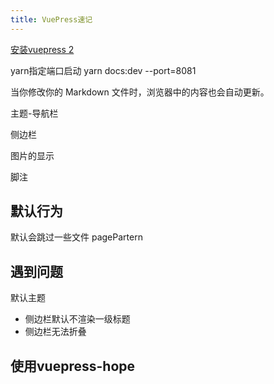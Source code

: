 ```yaml
---
title: VuePress速记
---
```




[安装vuepress 2](https://v2.vuepress.vuejs.org/zh/guide/getting-started.html#安装)



yarn指定端口启动 yarn docs:dev --port=8081

当你修改你的 Markdown 文件时，浏览器中的内容也会自动更新。



主题-导航栏

侧边栏

图片的显示

脚注

## 默认行为

默认会跳过一些文件 pagePartern





## 遇到问题

默认主题

- 侧边栏默认不渲染一级标题
- 侧边栏无法折叠



## 使用vuepress-hope